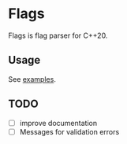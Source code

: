 # Flags

Flags is flag parser for C++20.

## Usage
See [examples](examples).

## TODO

* [ ] improve documentation
* [ ] Messages for validation errors